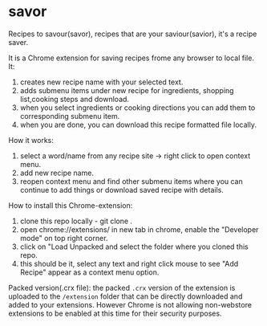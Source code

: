 # savor
Recipes to savour(savor), recipes that are your saviour(savior), it's a recipe saver.

It is a Chrome extension for saving recipes frome any browser to local file. It:
1. creates new recipe name with your selected text.
2. adds submenu items under new recipe for ingredients, shopping list,cooking steps and download.
3. when you select ingredients or cooking directions you can add them to corresponding submenu item.
4. when you are done, you can download this recipe formatted file locally.

How it works:
1. select a word/name from any recipe site -> right click to open context menu.
2. add new recipe name.
3. reopen context menu and find other submenu items where you can continue to add things or download saved recipe with details.

How to install this Chrome-extension:
1. clone this repo locally - git clone <this repo git url>.
2. open chrome://extensions/ in new tab in chrome, enable the "Developer mode" on top right corner.
3. click on "Load Unpacked and select the folder where you cloned this repo.
4. this should be it, select any text and right click mouse to see "Add Recipe" appear as a context menu option.


Packed version(.crx file): 
the packed `.crx` version of the extension is uploaded to the `/extension` folder that can be directly downloaded and added to your extensions. However Chrome is not allowing non-webstore extensions to be enabled at this time for their security purposes.
